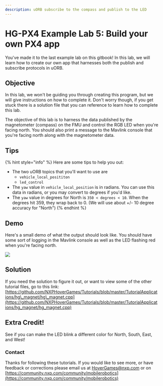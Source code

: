```yaml
---
description: uORB subscribe to the compass and publish to the LED
---
```


# HG-PX4 Example Lab 5: Build your own PX4 app

You've made it to the last example lab on this gitbook! In this lab, we will learn how to create our own app that harnesses both the publish and subscribe protocols in uORB.

## Objective

In this lab, we won't be guiding you through creating this program, but we will give instructions on how to complete it. Don't worry though, if you get stuck there is a solution file that you can reference to learn how to complete this lab.

The objective of this lab is to harness the data published by the magnetometer \(compass\) on the FMU and control the RGB LED when you're facing north. You should also print a message to the Mavlink console that you're facing north along with the magnetometer data.

## Tips

{% hint style="info" %}
Here are some tips to help you out:

* The two uORB topics that you'll want to use are
  * `vehicle_local_posititon`
  * `led_control`
* The `yaw` value in `vehicle_local_position` is in radians. You can use this data in radians, or you may convert to degrees if you'd like.
* The `yaw` value in degrees for North is `350 < degrees < 10`. When the degrees hit 359, they wrap back to 0. \(We will use about +/- 10 degree accuracy for "North"\)
{% endhint %}

## Demo

Here's a small demo of what the output should look like. You should have some sort of logging in the Mavlink console as well as the LED flashing red when you're facing north.

![](../../.gitbook/assets/part1.gif)

## Solution

If you need the solution to figure it out, or want to view some of the other tutorial files, go to this link: [https://github.com/NXPHoverGames/Tutorials/blob/master/TutorialApplications/hg\_magnet/hg\_magnet.cpp](https://github.com/NXPHoverGames/Tutorials/blob/master/TutorialApplications/hg_magnet/hg_magnet.cpp)

## Extra Credit!

See if you can make the LED blink a different color for North, South, East, and West!

### Contact

Thanks for following these tutorials. If you would like to see more, or have feedback or corrections please email us at HoverGames@nxp.com or on [https://community.nxp.com/community/mobilerobotics](https://community.nxp.com/community/mobilerobotics)

